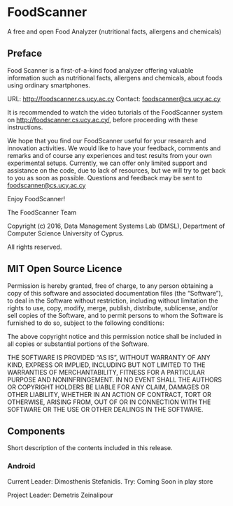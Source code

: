 # FoodScanner

A free and open Food Analyzer (nutritional facts, allergens and chemicals)

## Preface 
Food Scanner is a first-of-a-kind food analyzer offering valuable 
information such as nutritional facts, allergens and 
chemicals, about foods  using ordinary smartphones.
	 
URL: http://foodscanner.cs.ucy.ac.cy
Contact: foodscanner@cs.ucy.ac.cy

It is recommended to watch the video tutorials of the FoodScanner system on http://foodscanner.cs.ucy.ac.cy/, before proceeding with these instructions.

We hope that you find our FoodScanner useful for your research and innovation activities.  We would like to have your feedback, comments and remarks and of course any experiences and test results from your own experimental setups. Currently, we can offer only limited support and assistance on the code, due to lack of resources, but we will try to get back to you as soon as possible. Questions and feedback may be sent to foodscanner@cs.ucy.ac.cy

Enjoy FoodScanner!

The FoodScanner Team 
	 
Copyright (c) 2016, Data Management Systems Lab (DMSL), Department of Computer Science
University of Cyprus.

All rights reserved.

## MIT Open Source Licence

Permission is hereby granted, free of charge, to any person obtaining a copy of
this software and associated documentation files (the “Software”), to deal in the
Software without restriction, including without limitation the rights to use, copy,
modify, merge, publish, distribute, sublicense, and/or sell copies of the Software,
and to permit persons to whom the Software is furnished to do so, subject to the
following conditions:
	 
The above copyright notice and this permission notice shall be included in all
copies or substantial portions of the Software.
	 
THE SOFTWARE IS PROVIDED “AS IS”, WITHOUT WARRANTY OF ANY KIND, EXPRESS
OR IMPLIED, INCLUDING BUT NOT LIMITED TO THE WARRANTIES OF MERCHANTABILITY,
FITNESS FOR A PARTICULAR PURPOSE AND NONINFRINGEMENT. IN NO EVENT SHALL THE
AUTHORS OR COPYRIGHT HOLDERS BE LIABLE FOR ANY CLAIM, DAMAGES OR OTHER
LIABILITY, WHETHER IN AN ACTION OF CONTRACT, TORT OR OTHERWISE, ARISING
FROM, OUT OF OR IN CONNECTION WITH THE SOFTWARE OR THE USE OR OTHER
DEALINGS IN THE SOFTWARE.
	
## Components 

Short description of the contents included in this release.

### Android
Current Leader: Dimosthenis Stefanidis. 
Try: Coming Soon in play store

Project Leader: Demetris Zeinalipour



